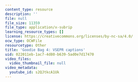 ```yaml
---
content_type: resource
description: ''
file: null
file_size: 11359
file_type: application/x-subrip
learning_resource_types: []
license: https://creativecommons.org/licenses/by-nc-sa/4.0/
ocw_type: OCWFile
resourcetype: Other
title: 'Goodie Bag 4: VSEPR captions'
uid: 022011eb-1ac7-4d80-b639-5ad0e7d17470
video_files:
  video_thumbnail_file: null
video_metadata:
  youtube_id: s2QJtkcA1Uk
---
```

